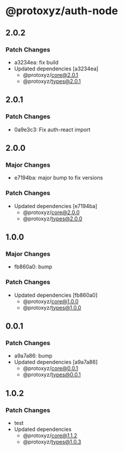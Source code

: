 # @protoxyz/auth-node

## 2.0.2

### Patch Changes

-   a3234ea: fix build
-   Updated dependencies [a3234ea]
    -   @protoxyz/core@2.0.1
    -   @protoxyz/types@2.0.1

## 2.0.1

### Patch Changes

-   0a9e3c3: Fix auth-react import

## 2.0.0

### Major Changes

-   e7194ba: major bump to fix versions

### Patch Changes

-   Updated dependencies [e7194ba]
    -   @protoxyz/core@2.0.0
    -   @protoxyz/types@2.0.0

## 1.0.0

### Major Changes

-   fb860a0: bump

### Patch Changes

-   Updated dependencies [fb860a0]
    -   @protoxyz/core@1.0.0
    -   @protoxyz/types@1.0.0

## 0.0.1

### Patch Changes

-   a9a7a86: bump
-   Updated dependencies [a9a7a86]
    -   @protoxyz/core@0.0.1
    -   @protoxyz/types@0.0.1

## 1.0.2

### Patch Changes

-   test
-   Updated dependencies
    -   @protoxyz/core@1.1.2
    -   @protoxyz/types@1.0.3
